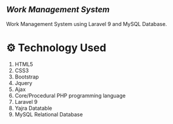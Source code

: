 ## _Work Management System_
Work Management System using Laravel 9 and MySQL Database.

# ⚙️ Technology Used
1. HTML5
2. CSS3
3. Bootstrap
4. Jquery
5. Ajax
6. Core/Procedural PHP programming language
7. Laravel 9
8. Yajra Datatable
9. MySQL Relational Database

